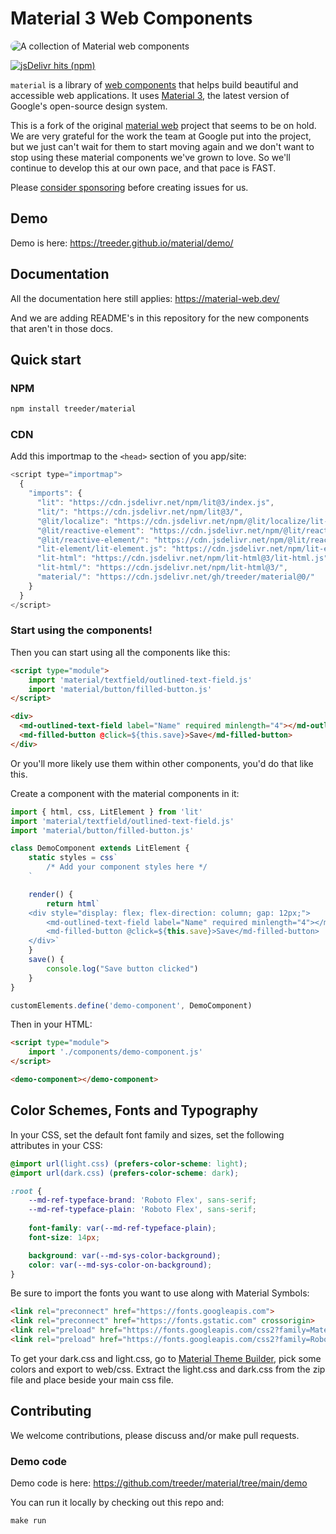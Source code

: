 # Material 3 Web Components

<img src="./docs/images/material-web.gif"
  title="Material web components"
  alt="A collection of Material web components"
  style="border-radius: 32px">

[![jsDelivr hits (npm)](https://img.shields.io/jsdelivr/gh/hm/treeder/material)](https://www.jsdelivr.com/package/gh/treeder/material?tab=stats)

`material` is a library of
[web components](https://developer.mozilla.org/en-US/docs/Web/Web_Components)
that helps build beautiful and accessible web applications. It uses
[Material 3](https://m3.material.io/), the latest version of Google's
open-source design system.

This is a fork of the original [material web](https://github.com/material-components/material-web) project that seems to be on hold. 
We are very grateful for the work the team at Google put into the project, but we just can't wait for them to start moving again and we 
don't want to stop using these material components we've grown to love. So we'll continue to
develop this at our own pace, and that pace is FAST. 

Please [consider sponsoring](https://github.com/sponsors/treeder) before creating issues for us. 

## Demo

Demo is here: https://treeder.github.io/material/demo/

## Documentation

All the documentation here still applies: https://material-web.dev/

And we are adding README's in this repository for the new components that aren't in those docs.  

## Quick start

### NPM

```sh
npm install treeder/material
```

### CDN

Add this importmap to the `<head>` section of you app/site:

```js
<script type="importmap">
  {
    "imports": {
      "lit": "https://cdn.jsdelivr.net/npm/lit@3/index.js",
      "lit/": "https://cdn.jsdelivr.net/npm/lit@3/",
      "@lit/localize": "https://cdn.jsdelivr.net/npm/@lit/localize/lit-localize.js",
      "@lit/reactive-element": "https://cdn.jsdelivr.net/npm/@lit/reactive-element@1/reactive-element.js",
      "@lit/reactive-element/": "https://cdn.jsdelivr.net/npm/@lit/reactive-element@1/",
      "lit-element/lit-element.js": "https://cdn.jsdelivr.net/npm/lit-element@4/lit-element.js",
      "lit-html": "https://cdn.jsdelivr.net/npm/lit-html@3/lit-html.js",
      "lit-html/": "https://cdn.jsdelivr.net/npm/lit-html@3/",      
      "material/": "https://cdn.jsdelivr.net/gh/treeder/material@0/"
    }
  }
</script>
```

### Start using the components!

Then you can start using all the components like this:

```html
<script type="module">
    import 'material/textfield/outlined-text-field.js'
    import 'material/button/filled-button.js'
</script>

<div>
  <md-outlined-text-field label="Name" required minlength="4"></md-outlined-text-field>
  <md-filled-button @click=${this.save}>Save</md-filled-button>
</div>
```

Or you'll more likely use them within other components, you'd do that like this. 

Create a component with the material components in it:

```js
import { html, css, LitElement } from 'lit'
import 'material/textfield/outlined-text-field.js'
import 'material/button/filled-button.js'

class DemoComponent extends LitElement {
    static styles = css`
        /* Add your component styles here */
    `

    render() {
        return html`
    <div style="display: flex; flex-direction: column; gap: 12px;">
        <md-outlined-text-field label="Name" required minlength="4"></md-outlined-text-field>
        <md-filled-button @click=${this.save}>Save</md-filled-button>
    </div>`
    }
    save() {
        console.log("Save button clicked")
    }
}

customElements.define('demo-component', DemoComponent)
```

Then in your HTML:

```html
<script type="module">
    import './components/demo-component.js'
</script>

<demo-component></demo-component>        
```

## Color Schemes, Fonts and Typography

In your CSS, set the default font family and sizes, set the following attributes in your CSS:

```css
@import url(light.css) (prefers-color-scheme: light);
@import url(dark.css) (prefers-color-scheme: dark);

:root {
    --md-ref-typeface-brand: 'Roboto Flex', sans-serif;
    --md-ref-typeface-plain: 'Roboto Flex', sans-serif;
    
    font-family: var(--md-ref-typeface-plain);
    font-size: 14px;

    background: var(--md-sys-color-background);
    color: var(--md-sys-color-on-background);
}
```

Be sure to import the fonts you want to use along with Material Symbols:

```html
<link rel="preconnect" href="https://fonts.googleapis.com">
<link rel="preconnect" href="https://fonts.gstatic.com" crossorigin>
<link rel="preload" href="https://fonts.googleapis.com/css2?family=Material+Symbols+Outlined:opsz,wght,FILL,GRAD@20..48,100..700,0..1,-50..200&display=swap" as="style" onload="this.onload=null;this.rel='stylesheet'"/>
<link rel="preload" href="https://fonts.googleapis.com/css2?family=Roboto+Flex:wght@400;500;700&display=swap" as="style" onload="this.onload=null;this.rel='stylesheet'">
```

To get your dark.css and light.css, go to [Material Theme Builder](https://material-foundation.github.io/material-theme-builder/), pick some colors and export to web/css. Extract the light.css and dark.css from the zip file and place beside your main css file. 


## Contributing

We welcome contributions, please discuss and/or make pull requests. 

### Demo code

Demo code is here: https://github.com/treeder/material/tree/main/demo

You can run it locally by checking out this repo and:

```js
make run
```
